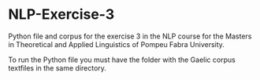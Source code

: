 # NLP-Exercise-3
Python file and corpus for the exercise 3 in the NLP course for the Masters in Theoretical and Applied Linguistics of Pompeu Fabra University.

To run the Python file you must have the folder with the Gaelic corpus textfiles in the same directory. 

